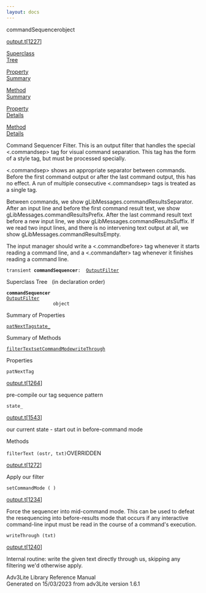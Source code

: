 ```yaml
---
layout: docs
---
```

<span class="title">commandSequencer</span><span class="type">object</span>

[output.t](../file/output.t.html)\[[1227](../source/output.t.html#1227)\]

[Superclass  
Tree](#_SuperClassTree_)

[Property  
Summary](#_PropSummary_)

[Method  
Summary](#_MethodSummary_)

[Property  
Details](#_Properties_)

[Method  
Details](#_Methods_)



Command Sequencer Filter. This is an output filter that handles the
special \<.commandsep\> tag for visual command separation. This tag has
the form of a style tag, but must be processed specially.

\<.commandsep\> shows an appropriate separator between commands. Before
the first command output or after the last command output, this has no
effect. A run of multiple consecutive \<.commandsep\> tags is treated as
a single tag.

Between commands, we show gLibMessages.commandResultsSeparator. After an
input line and before the first command result text, we show
gLibMessages.commandResultsPrefix. After the last command result text
before a new input line, we show gLibMessages.commandResultsSuffix. If
we read two input lines, and there is no intervening text output at all,
we show gLibMessages.commandResultsEmpty.

The input manager should write a \<.commandbefore\> tag whenever it
starts reading a command line, and a \<.commandafter\> tag whenever it
finishes reading a command line.

`transient `**`commandSequencer`**` :   `[`OutputFilter`](../object/OutputFilter.html)



<span id="_SuperClassTree_"></span>



<span class="hdln">Superclass Tree</span>   (in declaration order)



**`commandSequencer`**  
[`OutputFilter`](../object/OutputFilter.html)  
`                 object`  
<span id="_PropSummary_"></span>



<span class="hdln">Summary of Properties</span>  



[`patNextTag`](#patNextTag)[`state_`](#state_)



<span id="_MethodSummary_"></span>



<span class="hdln">Summary of Methods</span>  



[`filterText`](#filterText)[`setCommandMode`](#setCommandMode)[`writeThrough`](#writeThrough)



<span id="_Properties_"></span>



<span class="hdln">Properties</span>  



<span id="patNextTag"></span>

`patNextTag`

[output.t](../file/output.t.html)\[[1264](../source/output.t.html#1264)\]



pre-compile our tag sequence pattern



<span id="state_"></span>

`state_`

[output.t](../file/output.t.html)\[[1543](../source/output.t.html#1543)\]



our current state - start out in before-command mode



<span id="_Methods_"></span>



<span class="hdln">Methods</span>  



<span id="filterText"></span>

`filterText (ostr, txt)`<span class="rem">OVERRIDDEN</span>

[output.t](../file/output.t.html)\[[1272](../source/output.t.html#1272)\]



Apply our filter



<span id="setCommandMode"></span>

`setCommandMode ( )`

[output.t](../file/output.t.html)\[[1234](../source/output.t.html#1234)\]



Force the sequencer into mid-command mode. This can be used to defeat
the resequencing into before-results mode that occurs if any interactive
command-line input must be read in the course of a command's execution.



<span id="writeThrough"></span>

`writeThrough (txt)`

[output.t](../file/output.t.html)\[[1240](../source/output.t.html#1240)\]



Internal routine: write the given text directly through us, skipping any
filtering we'd otherwise apply.





Adv3Lite Library Reference Manual  
Generated on 15/03/2023 from adv3Lite version 1.6.1


